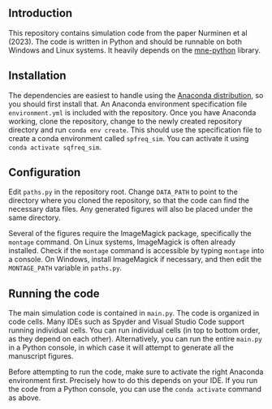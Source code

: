 
## Introduction

This repository contains simulation code from the paper Nurminen et al (2023). The code is written in Python and should be runnable on both Windows and Linux systems.
It heavily depends on the [mne-python](https://mne.tools/stable/index.html) library.

## Installation

The dependencies are easiest to handle using the [Anaconda distribution](https://www.anaconda.com/products/distribution), so you should first install that. An Anaconda environment specification file `environment.yml` is included with the repository.  Once you have Anaconda working, clone the repository, change to the newly created repository directory and run `conda env create`. This should use the specification file to create a conda environment called `spfreq_sim`. You can activate it using `conda activate sqfreq_sim`.

## Configuration

Edit `paths.py` in the repository root. Change `DATA_PATH` to point to the directory where you cloned the repository, so that the code can find the necessary data files. Any generated figures will also be placed under the same directory.

Several of the figures require the ImageMagick package, specifically the `montage` command. On Linux systems, ImageMagick is often already installed. Check if the `montage` command is accessible by typing `montage` into a console. On Windows, install ImageMagick if necessary, and then edit the `MONTAGE_PATH` variable in `paths.py`.

## Running the code

The main simulation code is contained in `main.py`. The code is organized in code cells. Many IDEs such as Spyder and Visual Studio Code support running individual cells. You can run individual cells (in top to bottom order, as they depend on each other). Alternatively, you can run the entire `main.py` in a Python console, in which case it will attempt to generate all the manuscript figures.

Before attempting to run the code, make sure to activate the right Anaconda environment first. Precisely how to do this depends on your IDE. If you run the code from a Python console, you can use the `conda activate` command as above.



